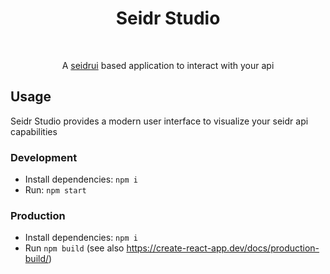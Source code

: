 <h1 align="center">Seidr Studio</h1><br>
<p align="center">
A <a href="https://github.com/dttctcs/seidrui">seidrui</a> based application to interact with your api
</p>

## Usage

Seidr Studio provides a modern user interface to visualize your seidr api capabilities

### Development

- Install dependencies: `npm i`
- Run: `npm start`

### Production

- Install dependencies: `npm i`
- Run `npm build` (see also https://create-react-app.dev/docs/production-build/)
